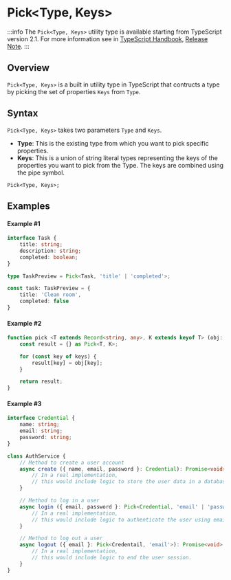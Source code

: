 # Pick\<Type, Keys>

:::info
The `Pick<Type, Keys>` utility type is available starting from TypeScript version 2.1. For more information see in [TypeScript Handbook](https://www.typescriptlang.org/docs/handbook/utility-types.html#picktype-keys), [Release Note](https://www.typescriptlang.org/docs/handbook/release-notes/typescript-2-1.html#partial-readonly-record-and-pick).
:::

## Overview

`Pick<Type, Keys>` is a built in utility type in TypeScript that contructs a type by picking the set of properties `Keys` from `Type`.

## Syntax

`Pick<Type, Keys>` takes two parameters `Type` and `Keys`.
- **Type**: This is the existing type from which you want to pick specific properties.
- **Keys**: This is a union of string literal types representing the keys of the properties you want to pick from the Type. The keys are combined using the pipe symbol.

```
Pick<Type, Keys>;
```

## Examples

#### Example #1

```ts
interface Task {
    title: string;
    description: string;
    completed: boolean;
}

type TaskPreview = Pick<Task, 'title' | 'completed'>;

const task: TaskPreview = {
    title: 'Clean room',
    completed: false
}
```

#### Example #2

```ts
function pick <T extends Record<string, any>, K extends keyof T> (obj: T, keys: K[]): Pick<T, K> {
    const result = {} as Pick<T, K>;

    for (const key of keys) {
        result[key] = obj[key];
    }

    return result;
}
```

#### Example #3

```ts
interface Credential {
    name: string;
    email: string;
    password: string;
}

class AuthService {
    // Method to create a user account
    async create ({ name, email, password }: Credential): Promise<void> {
        // In a real implementation,
        // this would include logic to store the user data in a database.
    }

    // Method to log in a user
    async login ({ email, password }: Pick<Credential, 'email' | 'password'>): Promise<void> {
        // In a real implementation,
        // this would include logic to authenticate the user using email and password.
    }

    // Method to log out a user
    async logout ({ email }: Pick<Credentail, 'email'>): Promise<void> {
        // In a real implementation,
        // this would include logic to end the user session.
    }
}
```